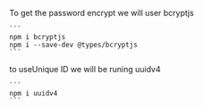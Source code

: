 

To get the password encrypt we will user bcryptjs

    ```
    npm i bcryptjs
    npm i --save-dev @types/bcryptjs
    ```

to useUnique ID we will be runing uuidv4

    ```
    npm i uuidv4
    ```
